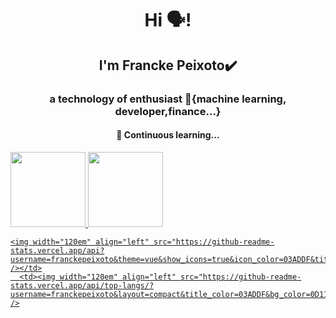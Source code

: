 <h1 align="center">Hi 🗣️!</h1>
<h2 align="center">I'm Francke Peixoto✔️</h2>
<h3 align="center">a technology  of enthusiast 🧩{machine learning, developer,finance...}</h3>
<h4 align="center">🎯 Continuous learning...</h4>

<div>
  <a href="https://github.com/Marcelofcdantas">
  <img height="120em" src="https://github-readme-stats.vercel.app/api?username=franckepeixoto&show_icons=true&theme=merko&include_all_commits=true&count_private=true"/>
  <img height="120em" src="https://github-readme-stats.vercel.app/api/top-langs/?username=franckepeixoto&layout=compact&langs_count=7&theme=merko"/>
    
    <img width="120em" align="left" src="https://github-readme-stats.vercel.app/api?username=franckepeixoto&theme=vue&show_icons=true&icon_color=03ADDF&title_color=03ADDF&bg_color=0D1117&text_color=fafafa" /></td>
      <td><img width="120em" align="left" src="https://github-readme-stats.vercel.app/api/top-langs/?username=franckepeixoto&layout=compact&title_color=03ADDF&bg_color=0D1117&text_color=fafafa" />
    
    
    
</div>

  <div style="display: inline_block"><br>

</div>

